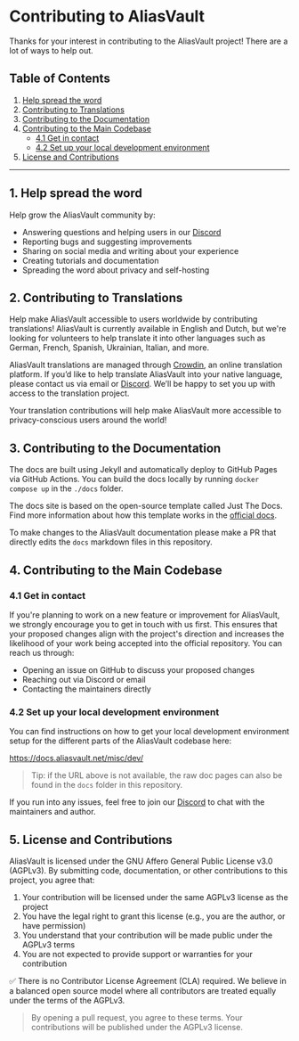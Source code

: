 # Contributing to AliasVault

Thanks for your interest in contributing to the AliasVault project! There are a lot of ways to help out.

## Table of Contents

1. [Help spread the word](#1-help-spread-the-word)
2. [Contributing to Translations](#2-contributing-to-translations)
3. [Contributing to the Documentation](#3-contributing-to-the-documentation)
4. [Contributing to the Main Codebase](#4-contributing-to-the-main-codebase)
   - [4.1 Get in contact](#41-get-in-contact)
   - [4.2 Set up your local development environment](#42-set-up-your-local-development-environment)
5. [License and Contributions](#5-license-and-contributions)

---

## 1. Help spread the word

Help grow the AliasVault community by:

- Answering questions and helping users in our [Discord](https://discord.gg/DsaXMTEtpF)
- Reporting bugs and suggesting improvements
- Sharing on social media and writing about your experience
- Creating tutorials and documentation
- Spreading the word about privacy and self-hosting

## 2. Contributing to Translations

Help make AliasVault accessible to users worldwide by contributing translations! AliasVault is currently available in English and Dutch, but we're looking for volunteers to help translate it into other languages such as German, French, Spanish, Ukrainian, Italian, and more.

AliasVault translations are managed through [Crowdin](https://crowdin.com/), an online translation platform. If you’d like to help translate AliasVault into your native language, please contact us via email or [Discord](https://discord.gg/DsaXMTEtpF). We’ll be happy to set you up with access to the translation project.

Your translation contributions will help make AliasVault more accessible to privacy-conscious users around the world!

## 3. Contributing to the Documentation

The docs are built using Jekyll and automatically deploy to GitHub Pages via GitHub Actions. You can build the docs locally by running `docker compose up` in the `./docs` folder.

The docs site is based on the open-source template called Just The Docs. Find more information about how this template works in the [official docs](https://just-the-docs.github.io/just-the-docs/).

To make changes to the AliasVault documentation please make a PR that directly edits the `docs` markdown files in this repository.

## 4. Contributing to the Main Codebase

### 4.1 Get in contact
If you're planning to work on a new feature or improvement for AliasVault, we strongly encourage you to get in touch with us first. This ensures that your proposed changes align with the project's direction and increases the likelihood of your work being accepted into the official repository. You can reach us through:

- Opening an issue on GitHub to discuss your proposed changes
- Reaching out via Discord or email
- Contacting the maintainers directly

### 4.2 Set up your local development environment
You can find instructions on how to get your local development environment setup for the different parts of the AliasVault codebase here:

https://docs.aliasvault.net/misc/dev/

> Tip: if the URL above is not available, the raw doc pages can also be found in the `docs` folder in this repository.

If you run into any issues, feel free to join our [Discord](https://discord.gg/DsaXMTEtpF) to chat with the maintainers and author.

## 5. License and Contributions

AliasVault is licensed under the GNU Affero General Public License v3.0 (AGPLv3). By submitting code, documentation, or other contributions to this project, you agree that:

1. Your contribution will be licensed under the same AGPLv3 license as the project
2. You have the legal right to grant this license (e.g., you are the author, or have permission)
3. You understand that your contribution will be made public under the AGPLv3 terms
4. You are not expected to provide support or warranties for your contribution

✅ There is no Contributor License Agreement (CLA) required. We believe in a balanced open source model where all contributors are treated equally under the terms of the AGPLv3.

> By opening a pull request, you agree to these terms. Your contributions will be published under the AGPLv3 license.

